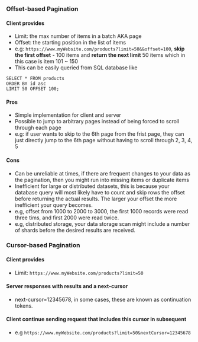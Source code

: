 ### Offset-based Pagination
#### Client provides
- Limit: the max number of items in a batch AKA page
- Offset: the starting position in the list of items
- e.g: `https://www.myWebsite.com/products?limit=50&&offset=100`, **skip the first offset** - 100 items and **return the next limit** 50 items which in this case is item 101 ~ 150
- This can be easily queried from SQL database like
```
SELECT * FROM products
ORDER BY id asc
LIMIT 50 OFFSET 100;
```
#### Pros
- Simple implementation for client and server
- Possible to jump to arbitrary pages instead of being forced to scroll through each page
- e.g: if user wants to skip to the 6th page from the frist page, they can just directly jump to the 6th page without having to scroll through 2, 3, 4, 5
#### Cons
- Can be unreliable at times, if there are frequent changes to your data as the pagination, then you might run into missing items or duplicate items
- Inefficient for large or distributed datasets, this is because your database query will most likely have to count and skip rows the offset before returning the actual results. The larger your offset the more inefficient your query becomes.
- e.g, offset from 1000 to 2000 to 3000, the first 1000 records were read three tims, and first 2000 were read twice.
- e.g, distributed storage, your data storage scan might include a number of shards before the desired results are received.
### Cursor-based Pagination
#### Client provides
- Limit: `https://www.myWebsite.com/products?limit=50`
#### Server responses with results and a next-cursor
- next-cursor=12345678, in some cases, these are known as continuation tokens.
#### Client continue sending request that includes this cursor in subsequent
- e.g `https://www.myWebsite.com/products?limit=50&nextCursor=12345678`
<!--stackedit_data:
eyJoaXN0b3J5IjpbNDA4MzgwNTIxXX0=
-->